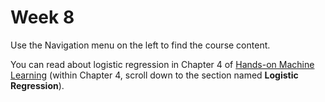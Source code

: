 # Week 8

Use the Navigation menu on the left to find the course content.

You can read about logistic regression in Chapter 4 of [Hands-on Machine Learning](https://learning.oreilly.com/library/view/hands-on-machine-learning/9781492032632/ch04.html) (within Chapter 4, scroll down to the section named **Logistic Regression**).

